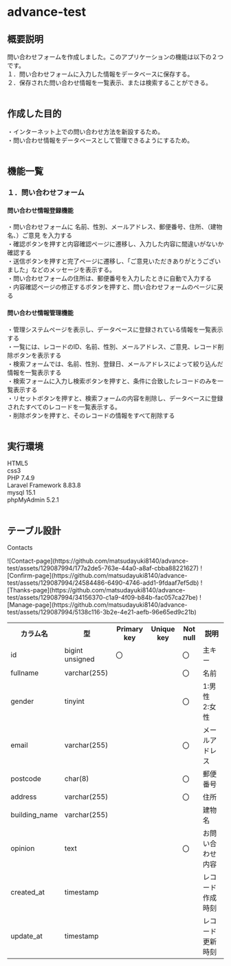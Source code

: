 # advance-test
## 概要説明<br>
問い合わせフォームを作成しました。このアプリケーションの機能は以下の２つです。<br>
１．問い合わせフォームに入力した情報をデータベースに保存する。<br>
２．保存された問い合わせ情報を一覧表示、または検索することができる。<br>
<br>
## 作成した目的<br>
・インターネット上での問い合わせ方法を新設するため。<br>
・問い合わせ情報をデータベースとして管理できるようにするため。<br>
<br>
## 機能一覧<br>
### １．問い合わせフォーム<br>
#### 問い合わせ情報登録機能<br>
・問い合わせフォームに 名前、性別、メールアドレス、郵便番号、住所、（建物名、）ご意見 を入力する<br>
・確認ボタンを押すと内容確認ページに遷移し、入力した内容に間違いがないか確認する<br>
・送信ボタンを押すと完了ページに遷移し、「ご意見いただきありがとうございました」などのメッセージを表示する。<br>
・問い合わせフォームの住所は、郵便番号を入力したときに自動で入力する<br>
・内容確認ページの修正するボタンを押すと、問い合わせフォームのページに戻る<br>
#### 問い合わせ情報管理機能<br>
・管理システムページを表示し、データベースに登録されている情報を一覧表示する<br>
・一覧には、レコードのID、名前、性別、メールアドレス、ご意見、レコード削除ボタンを表示する<br>
・検索フォームでは、名前、性別、登録日、メールアドレスによって絞り込んだ情報を一覧表示する<br>
・検索フォームに入力し検索ボタンを押すと、条件に合致したレコードのみを一覧表示する<br>
・リセットボタンを押すと、検索フォームの内容を削除し、データベースに登録されたすべてのレコードを一覧表示する。<br>
・削除ボタンを押すと、そのレコードの情報をすべて削除する<br>
<br>
## 実行環境<br>
HTML5<br>
css3<br>
PHP 7.4.9<br>
Laravel Framework 8.83.8<br>
mysql 15.1<br>
phpMyAdmin 5.2.1<br>
<br>
## テーブル設計<br>
Contacts<br>
<table>
  <tr>
    <th>カラム名</th>
    <th>型</th>
    <th>Primary key</th>
    <th>Unique key</th>
    <th>Not null</th>
    <th>説明</th>
  </tr>
  <tr>
    <td>id</td>
    <td>bigint　unsigned</td>
    <td>〇</td>
    <td></td>
    <td>〇</td>
    <td>主キー</td>
  </tr>
  <tr>
    <td>fullname</td>
    <td>varchar(255)</td>
    <td></td>
    <td></td>
    <td>〇</td>
    <td>名前</td>
  </tr>
  <tr>
    <td>gender</td>
    <td>tinyint</td>
    <td></td>
    <td></td>
    <td>〇</td>
    <td>1:男性　2:女性</td>
  </tr>
  <tr>
    <td>email</td>
    <td>varchar(255)</td>
    <td></td>
    <td></td>
    <td>〇</td>
    <td>メールアドレス</td>
  </tr>
  <tr>
    <td>postcode</td>
    <td>char(8)</td>
    <td></td>
    <td></td>
    <td>〇</td>
    <td>郵便番号</td>
  </tr>
  <tr>
    <td>address</td>
    <td>varchar(255)</td>
    <td></td>
    <td></td>
    <td>〇</td>
    <td>住所</td>
  </tr>
  <tr>
    <td>building_name</td>
    <td>varchar(255)</td>
    <td></td>
    <td></td>
    <td></td>
    <td>建物名</td>
  </tr>
  <tr>
    <td>opinion</td>
    <td>text</td>
    <td></td>
    <td></td>
    <td>〇</td>
    <td>お問い合わせ内容</td>
  </tr>
  <tr>
    <td>created_at</td>
    <td>timestamp</td>
    <td></td>
    <td></td>
    <td></td>
    <td>レコード作成時刻</td>
  </tr>
  <tr>
    <td>update_at</td>
    <td>timestamp</td>
    <td></td>
    <td></td>
    <td></td>
    <td>レコード更新時刻</td>
  </tr>
![Contact-page](https://github.com/matsudayuki8140/advance-test/assets/129087994/177a2de5-763e-44a0-a8af-cbba88221627)
![Confirm-page](https://github.com/matsudayuki8140/advance-test/assets/129087994/24584486-6490-4746-add1-9fdaaf7ef5db)
![Thanks-page](https://github.com/matsudayuki8140/advance-test/assets/129087994/34156370-c1a9-4f09-b84b-fac057ca27be)
![Manage-page](https://github.com/matsudayuki8140/advance-test/assets/129087994/5138c116-3b2e-4e21-aefb-96e65ed9c21b)
